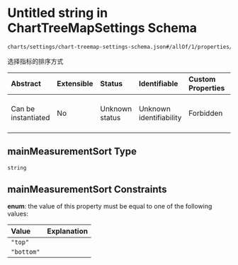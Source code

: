 # Untitled string in ChartTreeMapSettings Schema

```txt
charts/settings/chart-treemap-settings-schema.json#/allOf/1/properties/mainMeasurementSort
```

选择指标的排序方式

| Abstract            | Extensible | Status         | Identifiable            | Custom Properties | Additional Properties | Access Restrictions | Defined In                                                                                                               |
| :------------------ | :--------- | :------------- | :---------------------- | :---------------- | :-------------------- | :------------------ | :----------------------------------------------------------------------------------------------------------------------- |
| Can be instantiated | No         | Unknown status | Unknown identifiability | Forbidden         | Allowed               | none                | [chart-treemap-settings-schema.json\*](../out/charts/settings/chart-treemap-settings-schema.json "open original schema") |

## mainMeasurementSort Type

`string`

## mainMeasurementSort Constraints

**enum**: the value of this property must be equal to one of the following values:

| Value      | Explanation |
| :--------- | :---------- |
| `"top"`    |             |
| `"bottom"` |             |
